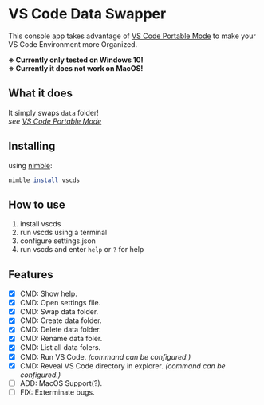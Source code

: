 # VS Code Data Swapper

This console app takes advantage of [VS Code Portable Mode](https://code.visualstudio.com/docs/editor/portable) to make your VS Code Environment more Organized.

**※ Currently only tested on Windows 10!**  
**※ Currently it does not work on MacOS!**

## What it does

It simply swaps `data` folder!  
_see [VS Code Portable Mode](https://code.visualstudio.com/docs/editor/portable)_

## Installing

using [nimble](https://github.com/nim-lang/nimble):

```nimble
nimble install vscds
```

## How to use

1. install vscds
1. run vscds using a terminal
1. configure settings.json
1. run vscds and enter `help` or `?` for help

## Features
- [x] CMD: Show help.
- [x] CMD: Open settings file.
- [x] CMD: Swap data folder.
- [x] CMD: Create data folder.
- [x] CMD: Delete data folder.
- [x] CMD: Rename data foler.
- [x] CMD: List all data folers.
- [x] CMD: Run VS Code. _(command can be configured.)_
- [x] CMD: Reveal VS Code directory in explorer. _(command can be configured.)_
- [ ] ADD: MacOS Support(?).
- [ ] FIX: Exterminate bugs.
